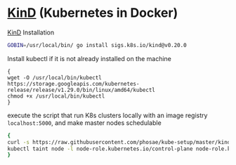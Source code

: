 # [KinD](https://kind.sigs.k8s.io/) (Kubernetes in Docker)

[KinD](https://kind.sigs.k8s.io/) Installation

```bash
GOBIN=/usr/local/bin/ go install sigs.k8s.io/kind@v0.20.0
```

Install kubectl if it is not already installed on the machine

```shell
{
wget -O /usr/local/bin/kubectl https://storage.googleapis.com/kubernetes-release/release/v1.29.0/bin/linux/amd64/kubectl
chmod +x /usr/local/bin/kubectl
}
```

execute the script that run K8s clusters locally with an image registry `localhost:5000`,
and make master nodes schedulable

```bash
{
curl -s https://raw.githubusercontent.com/phosae/kube-setup/master/kind/kind-up.sh | bash
kubectl taint node -l node-role.kubernetes.io/control-plane node-role.kubernetes.io/control-plane:NoSchedule-
}
```
